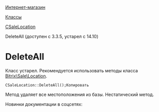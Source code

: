 [Интернет-магазин](/api_help/sale/index.php)

[Классы](/api_help/sale/classes/index.php)

[CSaleLocation](/api_help/sale/classes/csalelocation/index.php)

DeleteAll (доступен с 3.3.5, устарел с 14.10)

DeleteAll
=========

Класс устарел. Рекомендуется использовать методы класса [Bitrix\Sale\Location](https://dev.1c-bitrix.ru/api_d7/bitrix/sale/classes/location/index.php).

```
CSaleLocation::DeleteAll();Копировать
```

Метод удаляет все местоположения из базы. Нестатический метод.

Новинки документации в соцсетях: